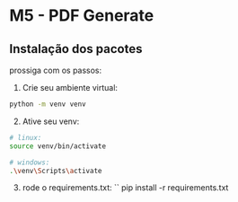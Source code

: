# M5 - PDF Generate

## Instalação dos pacotes

prossiga com os passos:

1. Crie seu ambiente virtual:
```bash
python -m venv venv
```

2. Ative seu venv:
```bash
# linux:
source venv/bin/activate

# windows:
.\venv\Scripts\activate
```

3. rode o requirements.txt:
``
pip install -r requirements.txt
```
